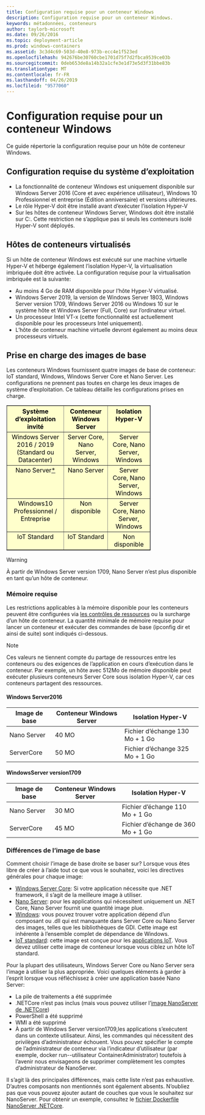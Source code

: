 ```yaml
---
title: Configuration requise pour un conteneur Windows
description: Configuration requise pour un conteneur Windows.
keywords: métadonnées, conteneurs
author: taylorb-microsoft
ms.date: 09/26/2016
ms.topic: deployment-article
ms.prod: windows-containers
ms.assetid: 3c3d4c69-503d-40e8-973b-ecc4e1f523ed
ms.openlocfilehash: 942676be30760cbe1701d75f7d2fbca9539ce03b
ms.sourcegitcommit: 0deb653de8a14b32a1cfe3e1d73e5d3f31bbe83b
ms.translationtype: MT
ms.contentlocale: fr-FR
ms.lasthandoff: 04/26/2019
ms.locfileid: "9577060"
---
```

# <a name="windows-container-requirements"></a>Configuration requise pour un conteneur Windows

Ce guide répertorie la configuration requise pour un hôte de conteneur Windows.

## <a name="os-requirements"></a>Configuration requise du système d’exploitation

- La fonctionnalité de conteneur Windows est uniquement disponible sur Windows Server 2016 (Core et avec expérience utilisateur), Windows 10 Professionnel et entreprise (Édition anniversaire) et versions ultérieures.
- Le rôle Hyper-V doit être installé avant d’exécuter l’isolation Hyper-V
- Sur les hôtes de conteneur Windows Server, Windows doit être installé sur C:\. Cette restriction ne s’applique pas si seuls les conteneurs isolé Hyper-V sont déployés.

## <a name="virtualized-container-hosts"></a>Hôtes de conteneurs virtualisés

Si un hôte de conteneur Windows est exécuté sur une machine virtuelle Hyper-V et héberge également l’isolation Hyper-V, la virtualisation imbriquée doit être activée. La configuration requise pour la virtualisation imbriquée est la suivante:

- Au moins 4 Go de RAM disponible pour l’hôte Hyper-V virtualisé.
- Windows Server 2019, la version de Windows Server 1803, Windows Server version 1709, Windows Server 2016 ou Windows 10 sur le système hôte et Windows Server (Full, Core) sur l’ordinateur virtuel.
- Un processeur Intel VT-x (cette fonctionnalité est actuellement disponible pour les processeurs Intel uniquement).
- L’hôte de conteneur machine virtuelle devront également au moins deux processeurs virtuels.

## <a name="supported-base-images"></a>Prise en charge des images de base

Les conteneurs Windows fournissent quatre images de base de conteneur: IoT standard, Windows, Windows Server Core et Nano Server. Les configurations ne prennent pas toutes en charge les deux images de système d’exploitation. Ce tableau détaille les configurations prises en charge.

<table border="1" style="background-color:FFFFCC;border-collapse:collapse;border:1px solid FFCC00;color:000000;width:75%" cellpadding="5" cellspacing="5">
<thead>
<tr valign="top">
<th><center>Système d’exploitation invité</center></th>
<th><center>Conteneur Windows Server</center></th>
<th><center>Isolation Hyper-V</center></th>
</tr>
</thead>
<tbody>
<tr valign="top">
<td><center>Windows Server 2016 / 2019 (Standard ou Datacenter)</center></td>
<td><center>Server Core, Nano Server, Windows</center></td>
<td><center>Server Core, Nano Server, Windows</center></td>
</tr>
<tr valign="top">
<td><center>Nano Server<a href="#warn-1">*</a></center></td>
<td><center> Nano Server</center></td>
<td><center>Server Core, Nano Server, Windows</center></td>
</tr>
<tr valign="top">
<td><center>Windows10 Professionnel / Entreprise</center></td>
<td><center>Non disponible</center></td>
<td><center>Server Core, Nano Server, Windows</center></td>
</tr>
<tr valign="top">
<td><center>IoT Standard</center></td>
<td><center>IoT Standard</center></td>
<td><center>Non disponible</center></td>
</tr>
</tbody>
</table>

> [!WARNING]  
> À partir de Windows Server version 1709, Nano Server n’est plus disponible en tant qu’un hôte de conteneur.

### <a name="memory-requirements"></a>Mémoire requise

Les restrictions applicables à la mémoire disponible pour les conteneurs peuvent être configurées via [les contrôles de ressources](https://docs.microsoft.com/en-us/virtualization/windowscontainers/manage-containers/resource-controls) ou la surcharge d’un hôte de conteneur.  La quantité minimale de mémoire requise pour lancer un conteneur et exécuter des commandes de base (ipconfig dir et ainsi de suite) sont indiqués ci-dessous.

>[!NOTE]
>Ces valeurs ne tiennent compte du partage de ressources entre les conteneurs ou des exigences de l’application en cours d’exécution dans le conteneur.  Par exemple, un hôte avec 512Mo de mémoire disponible peut exécuter plusieurs conteneurs Server Core sous isolation Hyper-V, car ces conteneurs partagent des ressources.

#### <a name="windows-server-2016"></a>Windows Server2016

| Image de base  | Conteneur Windows Server | Isolation Hyper-V    |
| ----------- | ------------------------ | -------------------- |
| Nano Server | 40 MO                     | Fichier d’échange 130 Mo + 1 Go |
| ServerCore | 50 MO                     | Fichier d’échange 325 Mo + 1 Go |

#### <a name="windows-server-version-1709"></a>WindowsServer version1709

| Image de base  | Conteneur Windows Server | Isolation Hyper-V    |
| ----------- | ------------------------ | -------------------- |
| Nano Server | 30 MO                     | Fichier d’échange 110 Mo + 1 Go |
| ServerCore | 45 MO                     | Fichier d’échange de 360 Mo + 1 Go |

### <a name="base-image-differences"></a>Différences de l’image de base

Comment choisir l’image de base droite se baser sur? Lorsque vous êtes libre de créer à l’aide tout ce que vous le souhaitez, voici les directives générales pour chaque image:

- [Windows Server Core](https://hub.docker.com/_/microsoft-windows-servercore): Si votre application nécessite que .NET framework, il s’agit de la meilleure image à utiliser.
- [Nano Server](https://hub.docker.com/_/microsoft-windows-nanoserver): pour les applications qui nécessitent uniquement un .NET Core, Nano Server fournit une quantité image plue.
- [Windows](https://hub.docker.com/_/microsoft-windowsfamily-windows): vous pouvez trouver votre application dépend d’un composant ou .dll qui est manquante dans Server Core ou Nano Server des images, telles que les bibliothèques de GDI. Cette image est inhérente à l’ensemble complet de dépendance de Windows.
- [IoT standard](https://hub.docker.com/_/microsoft-windows-iotcore): cette image est conçue pour les [applications IoT](https://developer.microsoft.com/en-us/windows/iot). Vous devez utiliser cette image de conteneur lorsque vous ciblez un hôte IoT standard.

Pour la plupart des utilisateurs, Windows Server Core ou Nano Server sera l’image à utiliser la plus appropriée. Voici quelques éléments à garder à l’esprit lorsque vous réfléchissez à créer une application basée Nano Server:

- La pile de traitements a été supprimée
- .NETCore n’est pas inclus (mais vous pouvez utiliser l’[image NanoServer de .NETCore](https://hub.docker.com/r/microsoft/dotnet/))
- PowerShell a été supprimé
- WMI a été supprimé
- À partir de Windows Server version1709,les applications s’exécutent dans un contexte utilisateur. Ainsi, les commandes qui nécessitent des privilèges d’administrateur échouent. Vous pouvez spécifier le compte de l’administrateur de conteneur via l’indicateur d’utilisateur (par exemple, docker run--utilisateur ContainerAdministrator) toutefois à l’avenir nous envisageons de supprimer complètement les comptes d’administrateur de NanoServer.

Il s’agit là des principales différences, mais cette liste n’est pas exhaustive. D’autres composants non mentionnés sont également absents. N’oubliez pas que vous pouvez ajouter autant de couches que vous le souhaitez sur NanoServer. Pour obtenir un exemple, consultez le [fichier Dockerfile NanoServer .NETCore](https://github.com/dotnet/dotnet-docker/blob/master/2.1/sdk/nanoserver-1803/amd64/Dockerfile).